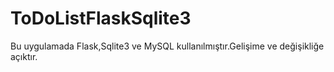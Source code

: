 # ToDoListFlaskSqlite3
Bu uygulamada Flask,Sqlite3 ve MySQL kullanılmıştır.Gelişime ve değişikliğe açıktır.
